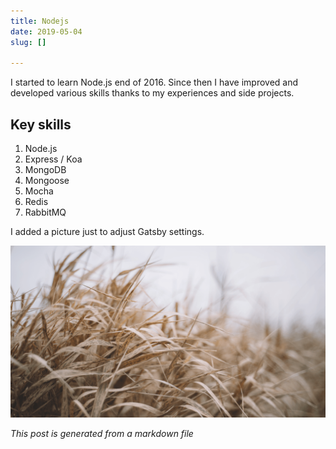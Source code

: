 ```yaml
---
title: Nodejs
date: 2019-05-04
slug: []

---
```

I started to learn Node.js end of 2016. Since then I have improved and developed various skills thanks to my experiences and side projects.

## Key skills

1. Node.js
2. Express / Koa
3. MongoDB
4. Mongoose
5. Mocha
6. Redis
7. RabbitMQ

I added a picture just to adjust Gatsby settings.

![Grass](./grass.png)

_This post is generated from a markdown file_